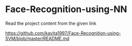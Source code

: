 # Face-Recognition-using-NN

Read the project content from the given link

https://github.com/kavita1997/Face-Recognition-using-SVM/blob/master/README.md

